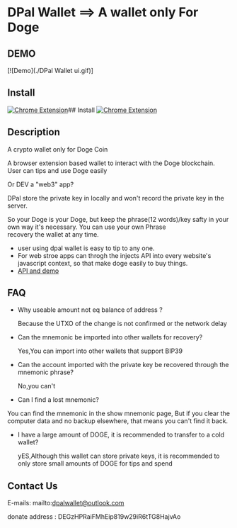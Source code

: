 # DPal Wallet ==> A wallet only For Doge

## DEMO
[![Demo](./DPal Wallet ui.gif)]

## Install
[![Chrome Extension](https://www.google.com/chrome/static/images/chrome-logo.svg)](https://dpalwallet.github.io)## Install
[![Chrome Extension](https://www.google.com/chrome/static/images/chrome-logo.svg)](https://dpalwallet.github.io)

## Description

A crypto wallet only for Doge Coin

A browser extension based wallet to interact with the Doge blockchain. User can tips and use Doge easily

Or DEV a "web3" app?

DPal store the private key in locally and won't record the private key in the server.

So your Doge is your Doge, but keep the phrase(12 words)/key safty in your own way it's necessary. You can use your own Phrase  
recovery the wallet at any time.

* user using dpal wallet is easy to tip to any one.
* For web stroe apps can throgh the injects API into every website's javascript context, so that make doge easily to buy things.
* [API and demo](./api.md)

## FAQ

- Why useable amount not eq balance of address ? 

  Because the UTXO of the change is not confirmed or the network delay
  
- Can the mnemonic be imported into other wallets for recovery?

  Yes,You can import into other wallets that support BIP39

- Can the account imported with the private key be recovered through the mnemonic phrase?

  No,you can't
 
 - Can I find a lost mnemonic?

  You can find the mnemonic in the show mnemonic page, But if you clear the computer data and no backup elsewhere, that means you can't find it back.

 - I have a large amount of DOGE, it is recommended to transfer to a cold wallet?
   
   yES,Although this wallet can store private keys, it is recommended to only store small amounts of DOGE for tips and spend 
   
## Contact Us

E-mails: mailto:dpalwallet@outlook.com

donate address : DEGzHPRaiFMhEip819w29iR6tTG8HajvAo

